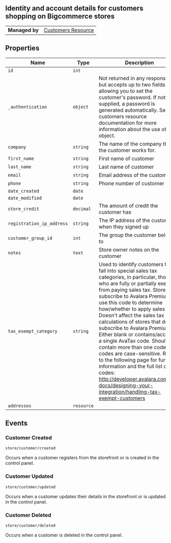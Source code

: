 ## Identity and account details for customers shopping on Bigcommerce stores

|||
|---|---|
| **Managed by** | [Customers Resource](/api/stores/v2/customers)

## Properties

| Name | Type | Description |
| --- | --- | --- |
| `id` | `int` |
| `_authentication` | `object` | Not returned in any responses, but accepts up to two fields allowing you to set the customer's password. If not supplied, a password is generated automatically. See the customers resource documentation for more information about the use of this object. |
| `company` | `string` | The name of the company that the customer works for. |
| `first_name` | `string` | First name of customer |
| `last_name` | `string` | Last name of customer |
| `email` | `string` | Email address of the customer |
| `phone` | `string` | Phone number of customer |
| `date_created` | `date` |
| `date_modified` | `date` |
| `store_credit` | `decimal` | The amount of credit the customer has |
| `registration_ip_address` | `string` | The IP address of the customer when they signed up |
| `customer_group_id` | `int` | The group the customer belongs to |
| `notes` | `text` | Store owner notes on the customer |
| `tax_exempt_category` | `string` | Used to identify customers that fall into special sales tax categories, in particular, those who are fully or partially exempt from paying sales tax. Stores that subscribe to Avalara Premium will use this code to determine how/whether to apply sales tax. Doesn't affect the sales tax calculations of stores that don't subscribe to Avalara Premium. Either blank or contains/accepts a single AvaTax code. Should not contain more than one code. The codes are case-sensitive. Refer to the following page for further information and the full list of codes: http://developer.avalara.com/api-docs/designing-your-integration/handling-tax-exempt-customers |
| `addresses` | `resource` |

## Events

### Customer Created

`store/customer/created`

Occurs when a customer registers from the storefront or is created in the control panel.

### Customer Updated

`store/customer/updated`

Occurs when a customer updates their details in the storefront or is updated in the control panel.

### Customer Deleted

`store/customer/deleted`

Occurs when a customer is deleted in the control panel.